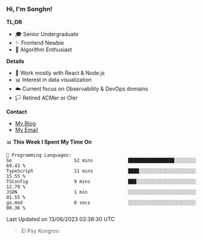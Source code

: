 ### Hi, I'm Songhn!

**TL;DR**

- 🎓 Senior Undergraduate
- ✨ Frontend Newbie
- 🎈 Algorithm Enthusiast

**Details**

- 🎯 Work mostly with React & Node.js
- 📊 Interest in data visualization
- ☁️ Current focus on Observability & DevOps domains
- 🏳️ Retired ACMer or OIer

**Contact**
- [My Blog](https://blog.songhn.com)
- [My Email](mailto:songhn233@gmail.com)

<!--START_SECTION:waka-->
📊 **This Week I Spent My Time On** 

```text
💬 Programming Languages: 
Go                       52 mins             █████████████████░░░░░░░░   69.43 % 
TypeScript               11 mins             ████░░░░░░░░░░░░░░░░░░░░░   15.55 % 
TSConfig                 9 mins              ███░░░░░░░░░░░░░░░░░░░░░░   12.79 % 
JSON                     1 min               ░░░░░░░░░░░░░░░░░░░░░░░░░   01.55 % 
go.mod                   0 secs              ░░░░░░░░░░░░░░░░░░░░░░░░░   00.36 % 
```


 Last Updated on 13/06/2023 03:38:30 UTC
<!--END_SECTION:waka-->

> El Psy Kongroo

